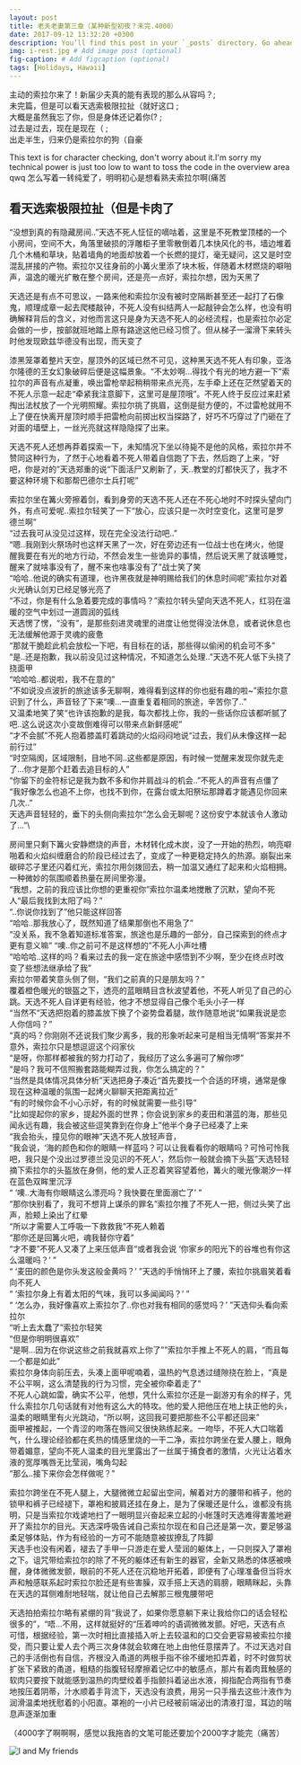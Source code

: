 ```yaml
---
layout: post
title: 老夫老妻第三章（某种新型初夜？未完.4000）
date: 2017-09-12 13:32:20 +0300
description: You’ll find this post in your `_posts` directory. Go ahead and edit it and re-build the site to see your changes. # Add post description (optional)
img: i-rest.jpg # Add image post (optional)
fig-caption: # Add figcaption (optional)
tags: [Holidays, Hawaii]
---
```

 主动的索拉尔来了！新届少夫真的能有表现的那么从容吗？;\
 未完篇，但是可以看天选索极限拉扯（就好这口 ;\
 大概是虽然我忘了你，但是身体还记着你(? ;\
 过去是过去，现在是现在（ ; \
 出走半生，归来仍是索拉尔的狗（自豪 
 
This text is for character checking, don't worry about it.I'm sorry my technical power is just too low to want to toss the code in the overview area qwq
 怎么写着一转纯爱了，明明初心是想看熟夫索拉尔啊(痛苦



## 看天选索极限拉扯（但是卡肉了
“没想到真的有隐藏房间..”天选不死人怔怔的嘀咕着，这里是不死教堂顶楼的一个小房间，空间不大，角落里破损的浮雕柜子里零散倒着几本快风化的书，墙边堆着几个木桶和草块，贴着墙角的地面却放着一个长燃的提灯，毫无疑问，这又是时空混乱拼接的产物。索拉尔又往身前的小篝火里添了块木板，伴随着木材燃烧的噼啪声，温逸的暖光扩散在整个房间，还是亮一点好，索拉尔想，因为天黑了

天选还是有点不可思议，一路来他和索拉尔没有被时空隔断甚至还一起打了石像鬼，顺理成章一起去爬楼敲钟，不死人没有纠结两人一起敲钟会怎么样，也没有明确解释背后的含义，对他而言这只是身为天选不死人的必经流程，也是索拉尔必定会做的一步，按部就班地踏上原有路途这他已经习惯了。但从梯子一溜滑下来转头时他发现欧兹华德没有出现，而天变了

漆黑笼罩着整片天空，屋顶外的区域已然不可见，这种黑天选不死人有印象，亚洛尔隆德的王女幻象破碎后便是这幅景象。“不太妙啊...得找个有光的地方避一下”索拉尔的声音有点凝重，唤出雷枪举起稍稍带来点光亮，左手牵上还在茫然望着天的不死人示意一起走“牵紧我注意脚下，这里可是屋顶哦”。不死人终于反应过来赶紧掏出法杖放了一个光明照耀。索拉尔挑了挑眉，这倒是挺方便的，不过雷枪就用不上了便在快离开屋顶时顺手把雷枪向前掷出权当探路了，好巧不巧穿过了门砸在了对面的墙壁上，一丝光亮就这样隐隐探了出来。

天选不死人还想再莽着探索一下，未知情况下坐以待毙不是他的风格，索拉尔并不赞同这种行为，了然于心地看着不死人带着自信跑了下去，然后跑了上来，“好吧，你是对的”天选郑重的说“下面活尸又刷新了，天..教堂的灯都快灭了，我才不要这种环境下和那帮巴德尔士兵打呢”

索拉尔坐在篝火旁擦着剑，看到身旁的天选不死人还在不死心地时不时探头望向门外，有点可爱呢..索拉尔轻笑了一下“放心，应该只是一次时空变化，这里可是罗德兰啊”\
“过去我可从没见过这样，现在完全没法行动吧..”\
“嗯..我刚到火祭场时也这样天黑了一次，好在旁边还有一位战士也在烤火，他提醒我要在有光的地方行动，不然会发生一些诡异的事情，然后说天黑了就该睡觉，醒来了就啥事没有了，醒不来也啥事没有了”战士笑了笑\
“哈哈..他说的确实有道理，也许黑夜就是神明赐给我们的休息时间呢”索拉尔对着火光确认剑刃已经足够光亮了\
“不过，你是有什么急着要完成的事情吗？”索拉尔转头望向天选不死人，红羽在温暖的空气中划过一道圆润的弧线\
天选愣了愣，“没有”，是那些刻进灵魂里的进度让他觉得没法休息，或者说休息也无法缓解他源于灵魂的疲惫\
“那就干脆趁此机会放松一下吧，有目标在的话，那些得以偷闲的机会可不多”\
“是..还是抱歉，我以前没见过这种情况，不知道怎么处理..”天选不死人低下头挠了挠面甲\
“哈哈哈..都说啦，我不在意的”\
”不如说没点波折的旅途该多无聊啊，难得看到这样的你也挺有趣的啦~”索拉尔意识到了什么，声音轻了下来“噢...一直重复着相同的旅途，辛苦你了..”\
又温柔地笑了笑“也许该抱歉的是我，每次都找上你，我的一些话你应该都听腻了吧..这么说这次小变故倒难得可以带来点新鲜感呢”\
“才不会腻”不死人抱着膝盖盯着跳动的火焰闷闷地说“过去，我们从未像这样一起前行过”\
“时空隔阂，区域限制，目地不同..这些都是原因，有时候一觉醒来发现你就先走了...你才是那个赶着去追目标的人”\
“你留下的金符标记是我为数不多和你并肩战斗的机会..”不死人的声音有点僵了\
“我好像怎么也追不上你，也找不到你，在露台或太阳祭坛那蹲着才能遇见你回来几次..”\
天选声音轻轻的，垂下的头侧向索拉尔“怎么会无聊呢？这份安宁本就该令人激动了...”\

房间里只剩下篝火安静燃烧的声音，木材转化成木炭，没了一开始的热烈，响亮噼啪着和火焰纠缠磨合的阶段已经过去了，变成了一种更稳定持久的热源。崩裂出来碳碎芯子里还闪着红光，索拉尔用剑拨回去，稍一加温又通红了起来和火焰相拥。一种微妙的氛围顺着热量在房间里弥漫。\
“我想，之前的我应该比你想的更重视你”索拉尔温柔地搅散了沉默，望向不死人“最后我找到太阳了吗？”\
“..你说你找到了”他只能这样回答\
“哈哈..那我放心了，既然知道了结果那倒也不用急了”\
“没关系，我不急着知道标准答案，旅途也是乐趣的一部分，自己探索到的终点才更有意义嘛”
“噢..你之前可不是这样想的”不死人小声吐槽\
“哈哈哈..这样的吗？看来过去的我一定在旅途中感悟到不少啊，至少在终点时改变了些想法继承给了我”\
索拉尔带着笑意头侧了侧，“我们之前真的只是朋友吗？”\
覆着橙色暖光的银盔之下，透亮的蓝眼睛目含秋波望着他，不死人听见了自己的心跳。天选不死人自详更有经验，他才不想显得自己像个毛头小子一样\
“当然不”天选把抱着的膝盖放下换了个姿势盘着腿，故作随意地说“如果我说是恋人你信吗？”\
“真的吗？你刚刚不还说我们聚少离多，我的形象听起来可是相当无情啊”答案并不意外，索拉尔只是想逗逗这个闷家伙\
“是呀，你那样都被我的努力打动了，我经历了这么多遍可了解你啰”\
“是吗？我可不信照搬套路能糊弄过我，你怎么搞定的？”\
“当然是具体情况具体分析”天选把身子凑近“首先要找一个合适的环境，通常是像现在这种温暖的氛围一起烤火聊聊天把距离拉近”\
“有的时候你会不小心示好，有的时候就需要一些引导”\
“比如提起你的家乡，提起外面的世界；你会说到家乡的麦田和湛蓝的海，那些见闻永远有趣，我会被这些逗笑靠到在你身上”他半个身子已经凑了上来\
“我会抬头，撞见你的眼神”天选不死人放轻声音，\
“我会说，‘海的颜色和你的眼睛一样蓝吗？可以让我看看你的眼睛吗？可怜可怜我吧，我只是个没出过罗德兰没见识的不死人’，然后你一般就会摘下头盔”天选轻轻摘下索拉尔的头盔放在身侧，他的爱人正忍着笑容望着他，篝火的暖光像潮汐一样在蓝色双眸里沉浮\
“ ‘噢..大海有你眼睛这么漂亮吗？我快要在里面溺亡了’ ”\
“那你快别看了，我可不想背上谋杀的罪名”索拉尔推了不死人一把，侧过头笑了出声，脸颊上染出了红晕\
“所以才需要人工呼吸一下救救我”不死人赖着\
“那你还是回篝火吧，魂我替你守着”\
“才不要”不死人又凑了上来压低声音“或者我会说 ‘你家乡的阳光下的谷堆也有你这么温暖吗？’ ”\
“ ‘麦田的颜色是你头发这般金黄吗？’ ”天选的手悄悄环上了腰，索拉尔挑眉笑着看向不死人\
“ ‘索拉尔身上有着太阳的气味，我可以多闻闻吗？’ ”\
“ ‘怎么办，我好像喜欢上索拉尔了..你也对我有相同的感觉吗？’ ”天选仰头看向索拉尔\
“听上去太蠢了”索拉尔轻笑\
“但是你明明很喜欢”\
“是啊...因为在你说这些之前我就喜欢上你了””索拉尔手推上不死人的肩，“而且每一个都是如此”\
索拉尔身体向前压去，头凑上面甲呢喃着，温热的气息透过缝隙挠在脸上，“真是不公平啊，这么清楚我的行为习惯，完全被你牵着走了”\
不死人心跳如雷，确实不公平，他想，凭什么索拉尔还是一副游刃有余的样子，凭什么索拉尔几句话就有对他有这么大的特攻。他的爱人把他压在地上扶正他的头，温柔的眼睛里有火光跳动，“所以啊，这回我可要把那些不公平都还回来”\
面甲被推起，一个青涩的吻落在唇间又很快熟练起来。一吻毕，不死人大口喘着气，什么理论经验都在炙热的情感里烧的一干二净，索拉尔跨坐在爱人腰上，眼角带着媚意，望向不死人温柔的目光里露出了一丝属于捕食者的激情，火光让沾着水液的宽厚嘴唇无比莹润，嘴角勾起\
“那么..接下来你会怎样做呢？”

索拉尔跨坐在不死人腿上，大腿微微立起留出空间，解着对方的腰带和裤子，他的锁甲和裤子已经褪下，罩袍和披肩还挂在身上，是为了保暖还是什么，谁都没有挑明，只是当索拉尔戏谑地扫了一眼明显兴奋起来立起的小帐篷时天选难得害羞地避开了索拉尔的目光。天选深呼吸告诫自己索拉尔现在和自己还是第一次，要足够温柔足够体贴，作为有经验的一方可不能随意被拔撩乱了阵脚\
天选手也没有闲着，褪去了手甲一只游走在爱人莹润的躯体上，一只则探入了罩袍之下。诅咒带给索拉尔的除了不死的躯体还有新生的器官，全新又熟悉的体感被唤醒，身体微微发颤，眼前的不死人还在沉稳地开拓着，即便有了心理准备但当将水声和触感联系起时索拉尔脸还是有些害臊，双手搭上天选的肩膀，眼睛眯起，头靠在天选的耳侧难耐地轻喘，就让他自己去解那三根鬼腰带吧

天选拍拍索拉尔略有紧绷的背“我说了，如果你愿意躺下来让我给你口的话会轻松很多的”，“唔…不用，这样就挺好的“压着呻吟的语调微微发颤。好吧，天选有点可惜，根据经验，第一次时相比直接插入听上去较温和的口交会更容易被索拉尔接受，而只要让爱人去个两三次身体就会软瘫在地上由他任意摆弄了。不过天选对自己的手活倒也有自信，齐根没入甬道的两根手指不徐不缓地扣弄着，时不时做剪状扩张下紧致的甬道，粗糙的指腹轻轻摩擦着记忆中的敏感点，那片有着肉茸触感的软肉只要按下就能感到温热的肉壁绞着手指颤抖着泌出水液，拇指配合两指有节奏地按压着阴蒂，汁水顺着手背流下，天选没有浪费，用另一只手揩去这些汁液作为润滑温柔地抚慰着的小阳直。罩袍的一小片已经被前端泌出的清液打湿，耳边的喘息声逐渐加重

（4000字了啊啊啊，感觉以我拖沓的文笔可能还要加个2000字才能完（痛苦）





![I and My friends]({{site.baseurl}}/assets/img/431134A6AAF0225E919EE0C2620016FC.jpg)
